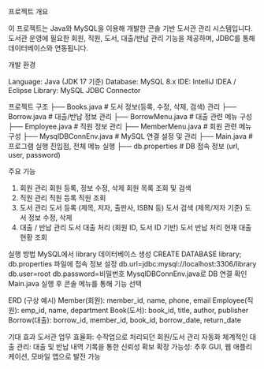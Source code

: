 프로젝트 개요

이 프로젝트는 Java와 MySQL을 이용해 개발한 콘솔 기반 도서관 관리 시스템입니다.
도서관 운영에 필요한 회원, 직원, 도서, 대출/반납 관리 기능을 제공하며, JDBC를 통해 데이터베이스와 연동됩니다.

개발 환경

Language: Java (JDK 17 기준)
Database: MySQL 8.x
IDE: IntelliJ IDEA / Eclipse
Library: MySQL JDBC Connector

프로젝트 구조
├── Books.java            # 도서 정보(등록, 수정, 삭제, 검색) 관리
├── Borrow.java           # 대출/반납 정보 관리
├── BorrowMenu.java       # 대출 관련 메뉴 구성
├── Employee.java         # 직원 정보 관리
├── MemberMenu.java       # 회원 관련 메뉴 구성
├── MysqlDBConnEnv.java   # MySQL 연결 설정 및 관리
├── Main.java             # 프로그램 실행 진입점, 전체 메뉴 실행
├── db.properties         # DB 접속 정보 (url, user, password)

 주요 기능
1. 회원 관리
회원 등록, 정보 수정, 삭제
회원 목록 조회 및 검색
2. 직원 관리
직원 등록
직원 조회
3. 도서 관리
도서 등록 (제목, 저자, 출판사, ISBN 등)
도서 검색 (제목/저자 기준)
도서 정보 수정, 삭제
4. 대출 / 반납 관리
도서 대출 처리 (회원 ID, 도서 ID 기반)
도서 반납 처리
현재 대출 현황 조회

실행 방법
MySQL에서 library 데이터베이스 생성
CREATE DATABASE library;
db.properties 파일에 접속 정보 설정
db.url=jdbc:mysql://localhost:3306/library
db.user=root
db.password=비밀번호
MysqlDBConnEnv.java로 DB 연결 확인
Main.java 실행 후 콘솔 메뉴를 통해 기능 선택

 ERD (구상 예시)
Member(회원): member_id, name, phone, email
Employee(직원): emp_id, name, department
Book(도서): book_id, title, author, publisher
Borrow(대출): borrow_id, member_id, book_id, borrow_date, return_date

기대 효과
도서관 업무 효율화: 수작업으로 처리되던 회원/도서 관리 자동화
체계적인 대출 관리: 대출 및 반납 내역 기록을 통한 신뢰성 확보
확장 가능성: 추후 GUI, 웹 애플리케이션, 모바일 앱으로 발전 가능